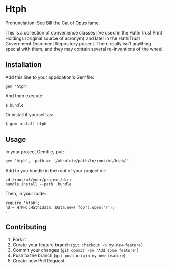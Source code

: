 # Htph

Pronunciation: See Bill the Cat of Opus fame.

This is a collection of convenience classes I've used in the HathiTrust Print Holdings (original source of acronym)
and later in the HathiTrust Government Document Repository project. There really isn't anything special with them, and
they may contain several re-inventions of the wheel.

## Installation

Add this line to your application's Gemfile:

    gem 'htph'

And then execute:

    $ bundle

Or install it yourself as:

    $ gem install htph

## Usage

In your project Gemfile, put:

    gem 'htph', :path => '/absolute/path/to/root/of/htph/'

Add to you bundle in the root of your project dir:

    cd /root/of/your/project/dir;
    bundle install --path .bundle

Then, in your code:

    require 'htph';
    hd = HTPH::Hathidata::Data.new('foo').open('r');
    ...

## Contributing

1. Fork it
2. Create your feature branch (`git checkout -b my-new-feature`)
3. Commit your changes (`git commit -am 'Add some feature'`)
4. Push to the branch (`git push origin my-new-feature`)
5. Create new Pull Request
